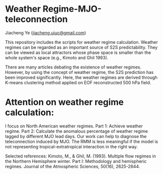 # Weather Regime-MJO-teleconnection 
Jiacheng Ye (jiacheng.uiuc@gmail.com)

This repository includes the scripts for weather regime calculation. Weather regimes can be regarded as an important source of S2S predictability. They can be viewed as local attractors whose phase space is smaller than the whole system's space (e.g., Kimoto and Ghil 1993).

There are many articles debating the existence of weather regimes. However, by using the concept of weather regime, the S2S prediction has been improved significantly. Here, the weather regimes are derived through K-means clustering method applied on EOF reconstructed 500 hPa field. 

# Attention on weather regime calculation:
I focus on North American weather regimes. 
Part 1: Achieve weather regime.
Part 2: Calculate the anomalous percentage of weather regime lagged by different MJO lead days. 
Our work can help to diagnose the teleconnection induced by MJO. The RMM is less meaningful if the model is not representing tropical-extratropical interaction
in the right way.

Selected references:
Kimoto, M., & Ghil, M. (1993). Multiple flow regimes in the Northern Hemisphere winter. Part I: Methodology and hemispheric regimes. Journal of the Atmospheric Sciences, 50(16), 2625-2644.


